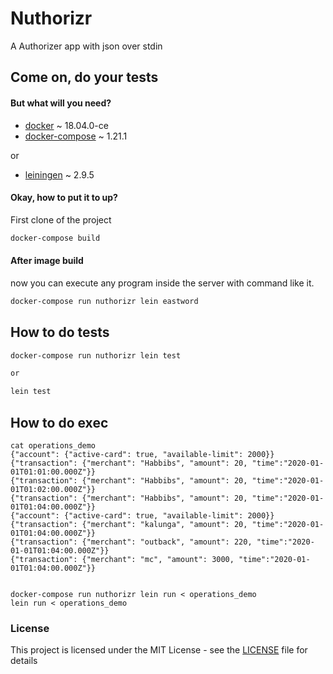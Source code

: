 # Nuthorizr

A Authorizer app with json over stdin

## Come on, do your tests

#### But what will you need?

- [docker](https://docs.docker.com/install/) ~ 18.04.0-ce
- [docker-compose](https://docs.docker.com/compose/) ~ 1.21.1

or

- [leiningen](https://leiningen.org/) ~ 2.9.5


#### Okay, how to put it to up?

First clone of the project
```bash
docker-compose build
```
#### After image build

now you can execute any program inside the server with command like it.
```bash
docker-compose run nuthorizr lein eastword
```

## How to do tests
```bash
docker-compose run nuthorizr lein test

or

lein test
```

## How to do exec
```
cat operations_demo
{"account": {"active-card": true, "available-limit": 2000}}
{"transaction": {"merchant": "Habbibs", "amount": 20, "time":"2020-01-01T01:01:00.000Z"}}
{"transaction": {"merchant": "Habbibs", "amount": 20, "time":"2020-01-01T01:02:00.000Z"}}
{"transaction": {"merchant": "Habbibs", "amount": 20, "time":"2020-01-01T01:04:00.000Z"}}
{"account": {"active-card": true, "available-limit": 2000}}
{"transaction": {"merchant": "kalunga", "amount": 20, "time":"2020-01-01T01:04:00.000Z"}}
{"transaction": {"merchant": "outback", "amount": 220, "time":"2020-01-01T01:04:00.000Z"}}
{"transaction": {"merchant": "mc", "amount": 3000, "time":"2020-01-01T01:04:00.000Z"}}


docker-compose run nuthorizr lein run < operations_demo
lein run < operations_demo
```

### License  
This project is licensed under the MIT License - see the [LICENSE](LICENSE) file for details
